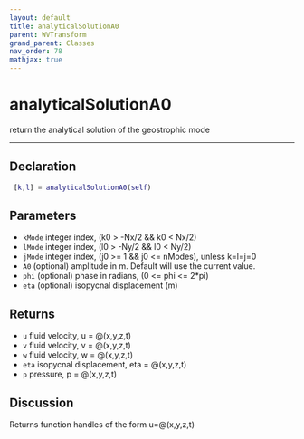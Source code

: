 ```yaml
---
layout: default
title: analyticalSolutionA0
parent: WVTransform
grand_parent: Classes
nav_order: 78
mathjax: true
---
```


#  analyticalSolutionA0

return the analytical solution of the geostrophic mode


---

## Declaration
```matlab
 [k,l] = analyticalSolutionA0(self)
```
## Parameters
+ `kMode`  integer index, (k0 > -Nx/2 && k0 < Nx/2)
+ `lMode`  integer index, (l0 > -Ny/2 && l0 < Ny/2)
+ `jMode`  integer index, (j0 >= 1 && j0 <= nModes), unless k=l=j=0
+ `A0`  (optional) amplitude in m. Default will use the current value.
+ `phi`  (optional) phase in radians, (0 <= phi <= 2*pi)
+ `eta`  (optional) isopycnal displacement (m)

## Returns
+ `u`  fluid velocity, u = @(x,y,z,t)
+ `v`  fluid velocity, v = @(x,y,z,t)
+ `w`  fluid velocity, w = @(x,y,z,t)
+ `eta`  isopycnal displacement, eta = @(x,y,z,t)
+ `p`  pressure, p = @(x,y,z,t)

## Discussion

  Returns function handles of the form u=@(x,y,z,t)
 
                          
